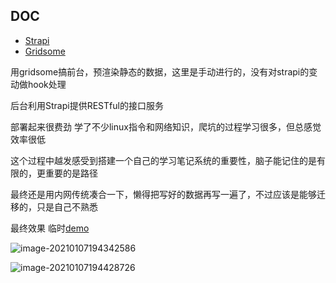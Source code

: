 ## DOC

- [Strapi](https://strapi.io/documentation/developer-docs/latest/getting-started/introduction.html)
- [Gridsome](https://gridsome.org/docs/)



用gridsome搞前台，预渲染静态的数据，这里是手动进行的，没有对strapi的变动做hook处理



后台利用Strapi提供RESTful的接口服务



部署起来很费劲 学了不少linux指令和网络知识，爬坑的过程学习很多，但总感觉效率很低



这个过程中越发感受到搭建一个自己的学习笔记系统的重要性，脑子能记住的是有限的，更重要的是路径



最终还是用内网传统凑合一下，懒得把写好的数据再写一遍了，不过应该是能够迁移的，只是自己不熟悉



最终效果 临时[demo](http://sedationh.cn:8080/)



![image-20210107194342586](http://picbed.sedationh.cn/image-20210107194342586.png)

![image-20210107194428726](http://picbed.sedationh.cn/image-20210107194428726.png)